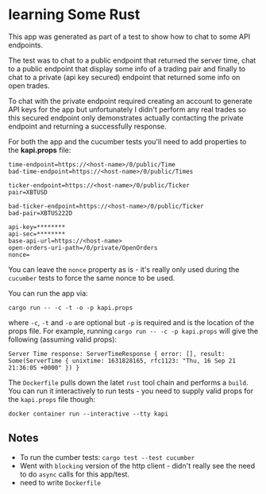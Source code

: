 # learning Some Rust

This app was generated as part of a test to show how to chat to some API endpoints.

The test was to chat to a public endpoint that returned the server time, chat to a public endpoint that display some info of a trading pair and finally to chat to a private (api key secured) endpoint that returned some info on open trades.

To chat with the private endpoint required creating an account to generate API keys for the app but unfortunately I didn't perform any real trades so this secured endpoint only demonstrates actually contacting the private endpoint and returning a successfully response.


For both the app and the cucumber tests you'll need to add properties to the **kapi.props** file:
```
time-endpoint=https://<host-name>/0/public/Time
bad-time-endpoint=https://<host-name>/0/public/Times

ticker-endpoint=https://<host-name>/0/public/Ticker
pair=XBTUSD

bad-ticker-endpoint=https://<host-name>/0/public/Ticker
bad-pair=XBTUS222D

api-key=********
api-sec=********
base-api-url=https://<host-name>
open-orders-uri-path=/0/private/OpenOrders
nonce=
```

You can leave the `nonce` property as is - it's really only used during the `cucumber` tests to force the same nonce to be used.

You can run the app via:
```
cargo run -- -c -t -o -p kapi.props 
```
where `-c`, `-t` and `-o` are optional but `-p` is required and is the location of the props file.
For example, running `cargo run -- -c -p kapi.props` will give the following (assuming valid props):
```
Server Time response: ServerTimeResponse { error: [], result: Some(ServerTime { unixtime: 1631828165, rfc1123: "Thu, 16 Sep 21 21:36:05 +0000" }) }

```

The `Dockerfile` pulls down the latet `rust` tool chain and performs a `build`. You can run it interactively to run tests - you need to supply valid props for the `kapi.props` file though:
```
docker container run --interactive --tty kapi
```

## Notes
- To run the cumber tests: `cargo test --test cucumber`
- Went with `blocking` version of the http client - didn't really see the need to do `async` calls for this app/test.
- need to write `Dockerfile`